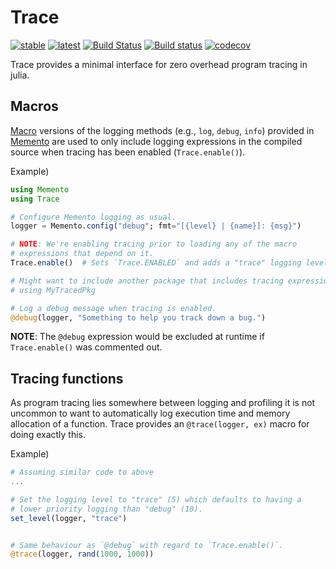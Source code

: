 # Trace
[![stable](https://img.shields.io/badge/docs-stable-blue.svg)](https://invenia.github.io/Trace.jl/stable)
[![latest](https://img.shields.io/badge/docs-latest-blue.svg)](https://invenia.github.io/Trace.jl/latest)
[![Build Status](https://travis-ci.org/invenia/Trace.jl.svg?branch=master)](https://travis-ci.org/invenia/Trace.jl)
[![Build status](https://ci.appveyor.com/api/projects/status/github/invenia/Trace.jl?svg=true)](https://ci.appveyor.com/project/invenia/Trace-jl)
[![codecov](https://codecov.io/gh/invenia/Trace.jl/branch/master/graph/badge.svg)](https://codecov.io/gh/invenia/Trace.jl)

Trace provides a minimal interface for zero overhead program tracing in julia.

## Macros

[Macro](https://docs.julialang.org/en/release-0.5/manual/metaprogramming/#macros) versions of the logging methods (e.g., `log`, `debug`, `info`) provided in [Memento](https://github.com/invenia/Memento.jl) are used to only include logging expressions in the compiled source when tracing has been enabled (`Trace.enable()`).

Example)
```julia
using Memento
using Trace

# Configure Memento logging as usual.
logger = Memento.config("debug"; fmt="[{level} | {name}]: {msg}")

# NOTE: We're enabling tracing prior to loading any of the macro
# expressions that depend on it.
Trace.enable()  # Sets `Trace.ENABLED` and adds a "trace" logging level.

# Might want to include another package that includes tracing expressions.
# using MyTracedPkg

# Log a debug message when tracing is enabled.
@debug(logger, "Something to help you track down a bug.")
```

**NOTE**: The `@debug` expression would be excluded at runtime if `Trace.enable()` was commented out.

## Tracing functions

As program tracing lies somewhere between logging and profiling it is not uncommon to want to automatically log execution time and memory allocation of a function.
Trace provides an `@trace(logger, ex)` macro for doing exactly this.

Example)
```julia
# Assuming similar code to above
...

# Set the logging level to "trace" (5) which defaults to having a
# lower priority logging than "debug" (10).
set_level(logger, "trace")


# Same behaviour as `@debug` with regard to `Trace.enable()`.
@trace(logger, rand(1000, 1000))
```
